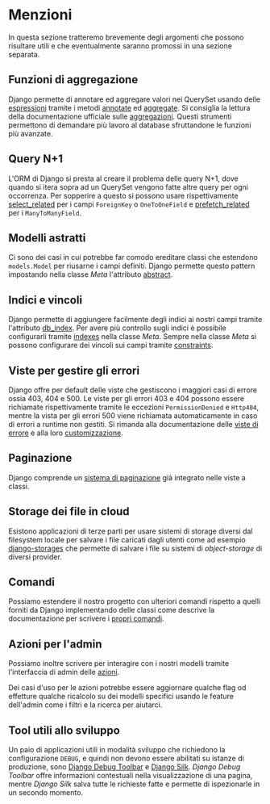 # Menzioni

In questa sezione tratteremo brevemente degli argomenti che possono risultare utili e che eventualmente
saranno promossi in una sezione separata.

## Funzioni di aggregazione

Django permette di annotare ed aggregare valori nei QuerySet usando delle
[espressioni](https://docs.djangoproject.com/en/3.2/ref/models/expressions/) tramite i metodi
[annotate](https://docs.djangoproject.com/en/3.2/ref/models/querysets/#annotate) ed
[aggregate](https://docs.djangoproject.com/en/3.2/ref/models/querysets/#django.db.models.query.QuerySet.aggregate). Si consiglia la lettura della documentazione ufficiale sulle
[aggregazioni](https://docs.djangoproject.com/en/3.2/topics/db/aggregation/).
Questi strumenti permettono di demandare più lavoro al database sfruttandone le funzioni più avanzate.

## Query N+1

L'ORM di Django si presta al creare il problema delle query N+1, dove quando si itera sopra ad un
QuerySet vengono fatte altre query per ogni occorrenza.
Per sopperire a questo si possono usare rispettivamente
[select_related](https://docs.djangoproject.com/en/3.2/ref/models/querysets/#select-related)
per i campi `ForeignKey` o `OneToOneField` e
[prefetch_related](https://docs.djangoproject.com/en/3.2/ref/models/querysets/#prefetch-related) per i
`ManyToManyField`.

## Modelli astratti

Ci sono dei casi in cui potrebbe far comodo ereditare classi che estendono `models.Model` per riusarne
i campi definiti. Django permette questo pattern impostando nella classe *Meta* l'attributo
[abstract](https://docs.djangoproject.com/en/3.2/topics/db/models/#abstract-base-classes).

## Indici e vincoli

Django permette di aggiungere facilmente degli indici ai nostri campi tramite l'attributo
[db_index](https://docs.djangoproject.com/en/3.2/ref/models/fields/#db-index). Per avere più controllo
sugli indici è possibile configurarli tramite [indexes](https://docs.djangoproject.com/en/3.2/ref/models/options/#indexes) nella classe *Meta*.
Sempre nella classe *Meta* si possono configurare dei vincoli sui campi tramite
[constraints](https://docs.djangoproject.com/en/3.2/ref/models/options/#django.db.models.Options.constraints
).

## Viste per gestire gli errori

Django offre per default delle viste che gestiscono i maggiori casi di errore ossia 403, 404 e 500.
Le viste per gli errori 403 e 404 possono essere richiamate rispettivamente tramite le eccezioni
`PermissionDenied` e `Http404`, mentre la vista per gli errori 500 viene richiamata automaticamente
in caso di errori a runtime non gestiti. Si rimanda alla documentazione delle
[viste di errore](https://docs.djangoproject.com/en/3.2/ref/views/#error-views) e alla loro
[customizzazione](https://docs.djangoproject.com/en/3.2/topics/http/views/#customizing-error-views).

## Paginazione

Django comprende un [sistema di paginazione](https://docs.djangoproject.com/en/3.2/topics/pagination/)
già integrato nelle viste a classi.

## Storage dei file in cloud

Esistono applicazioni di terze parti per usare sistemi di storage diversi dal filesystem locale per
salvare i file caricati dagli utenti come ad esempio
[django-storages](https://django-storages.readthedocs.io/en/latest/) che permette di salvare i file
su sistemi di *object-storage* di diversi provider.

## Comandi

Possiamo estendere il nostro progetto con ulteriori comandi rispetto a quelli forniti da Django
implementando delle classi come descrive la documentazione per scrivere i
[propri comandi](https://docs.djangoproject.com/en/3.2/howto/custom-management-commands/).

## Azioni per l'admin

Possiamo inoltre scrivere per interagire con i nostri modelli tramite l'interfaccia di admin delle
[azioni](https://docs.djangoproject.com/en/3.2/ref/contrib/admin/actions/).

Dei casi d'uso per le azioni potrebbe essere aggiornare qualche flag od effetture qualche ricalcolo
su dei modelli specifici usando le feature dell'admin come i filtri e la ricerca per aiutarci.

## Tool utili allo sviluppo

Un paio di applicazioni utili in modalità sviluppo che richiedono la configurazione `DEBUG`, e quindi non
devono essere abilitati su istanze di produzione, sono
[Django Debug Toolbar](https://django-debug-toolbar.readthedocs.io/en/latest/) e
[Django Silk](https://github.com/jazzband/django-silk). *Django Debug Toolbar* offre informazioni contestuali
nella visualizzazione di una pagina, mentre *Django Silk* salva tutte le richieste fatte e permette di
ispezionarle in un secondo momento.
